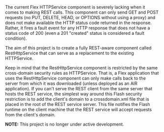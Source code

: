 The current Flex HTTPService component is severely lacking when it comes to making REST calls. This component can only send GET and POST requests (no PUT, DELETE, HEAD, or OPTIONS without using a proxy) and does not make available the HTTP status code returned in the response. Rather, it fires a fault event for any HTTP response that does not have a status code of 200 (even a 201 "created" status is considered a fault condition).

The aim of this project is to create a fully REST-aware component called RestHttpService that can serve as a replacement to the existing HTTPService.

Keep in mind that the RestHttpService component is restricted by the same cross-domain security rules as HTTPService. That is, a Flex application that uses the RestHttpService component can only make calls back to the server from which it was downloaded (unless deployed as an AIR application). If you can't serve the REST client from the same server that hosts the REST service, the simplest way around this Flash security restriction is to add the client's domain to a crossdomain.xml file that is placed in the root of the REST service server. This file notifies the Flash runtime on the client machine that the REST service will accept requests from the client's domain.

**NOTE:** This project is no longer under active development.